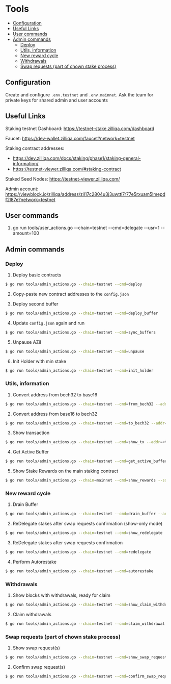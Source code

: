 # Tools

- [Configuration](#configuration)
- [Useful Links](#useful-links)
- [User commands](#user-commands)
- [Admin commands](#admin-commands)
    - [Deploy](#deploy)
    - [Utils, information](#utils-information)
    - [New reward cycle](#new-reward-cycle)
    - [Withdrawals](#withdrawals)
    - [Swap requests \(part of chown stake process\)](#swap-requests-part-of-chown-stake-process)

## Configuration

Create and configure `.env.testnet` and `.env.mainnet`. Ask the team for private keys for shared admin and user accounts

## Useful Links

Staking testnet Dashboard:
https://testnet-stake.zilliqa.com/dashboard

Faucet:
https://dev-wallet.zilliqa.com/faucet?network=testnet

Staking contract addresses:
* https://dev.zilliqa.com/docs/staking/phase1/staking-general-information/
* https://testnet-viewer.zilliqa.com/#staking-contract

Staked Seed Nodes:
https://testnet-viewer.zilliqa.com/

Admin account:
https://viewblock.io/zilliqa/address/zil17c2804u3j3uwttl7r77e5rxuam5lmepdf2l87e?network=testnet

## User commands

1. go run tools/user_actions.go --chain=testnet --cmd=delegate --usr=1 --amount=100

## Admin commands

### Deploy

1. Deploy basic contracts

```sh
$ go run tools/admin_actions.go --chain=testnet --cmd=deploy
```

2. Copy-paste new contract addresses to the `config.json`

3. Deploy second buffer

```sh
$ go run tools/admin_actions.go --chain=testnet --cmd=deploy_buffer
```

4. Update `config.json` again and run

```sh
$ go run tools/admin_actions.go --chain=testnet --cmd=sync_buffers
```

5. Unpause AZil

```sh
$ go run tools/admin_actions.go --chain=testnet --cmd=unpause
```

6. Init Holder with min stake

```sh
$ go run tools/admin_actions.go --chain=testnet --cmd=init_holder
```

### Utils, information

1. Convert address from bech32 to base16

```sh
$ go run tools/admin_actions.go --chain=testnet --cmd=from_bech32 --addr=<bech32 addr>
```

2. Convert address from base16 to bech32

```sh
$ go run tools/admin_actions.go --chain=testnet --cmd=to_bech32 --addr=<base16 addr>
```

3. Show transaction

```sh
$ go run tools/admin_actions.go --chain=testnet --cmd=show_tx --addr=<transaction hash>
```

4. Get Active Buffer

```sh
$ go run tools/admin_actions.go --chain=testnet --cmd=get_active_buffer
```

5. Show Stake Rewards on the main staking contract

```sh
$ go run tools/admin_actions.go --chain=mainnet --cmd=show_rewards --ssn=0x2afe9e18EdD39D927d0FffF8990612FC4aFa2295 --addr=0x30B5259a4E89Dc12B6da7883A9D3cd691F03b386
```

### New reward cycle

1. Drain Buffer

```sh
$ go run tools/admin_actions.go --chain=testnet --cmd=drain_buffer --addr=<buffer addr>
```

2. ReDelegate stakes after swap requests confirmation (show-only mode)

```sh
$ go run tools/admin_actions.go --chain=testnet --cmd=show_redelegate
```

3. ReDelegate stakes after swap requests confirmation

```sh
$ go run tools/admin_actions.go --chain=testnet --cmd=redelegate
```

4. Perform Autorestake

```sh
$ go run tools/admin_actions.go --chain=testnet --cmd=autorestake
```

### Withdrawals

1. Show blocks with withdrawals, ready for claim

```sh
$ go run tools/admin_actions.go --chain=testnet --cmd=show_claim_withdrawal
```

2. Claim withdrawals

```sh
$ go run tools/admin_actions.go --chain=testnet --cmd=claim_withdrawal
```

### Swap requests (part of chown stake process)

1. Show swap request(s)

```sh
$ go run tools/admin_actions.go --chain=testnet --cmd=show_swap_requests
```

2. Confirm swap request(s)

```sh
$ go run tools/admin_actions.go --chain=testnet --cmd=confirm_swap_requests
```

